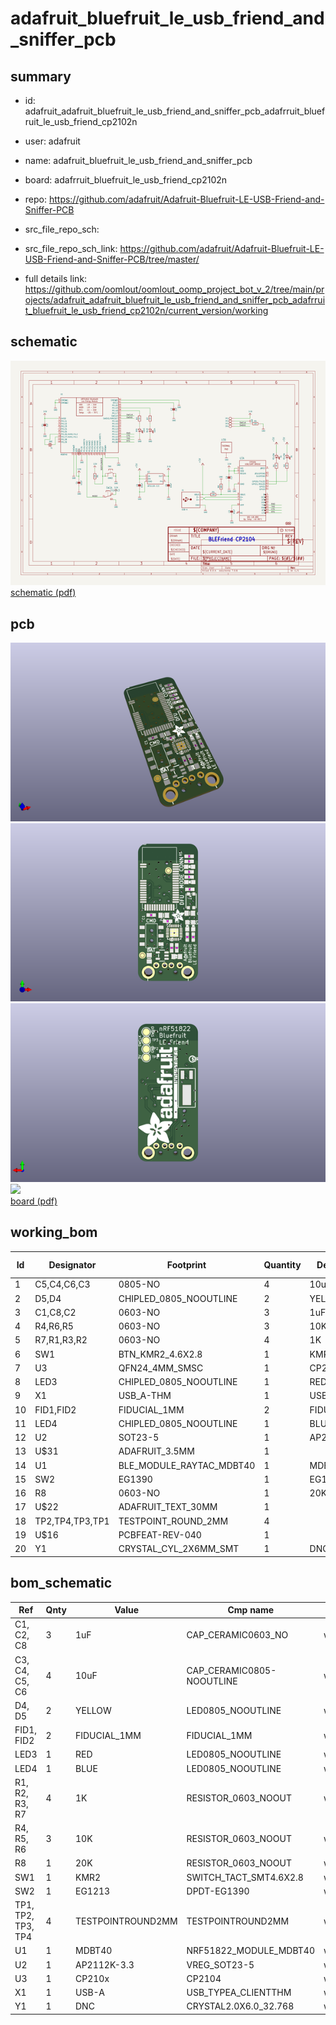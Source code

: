# adafruit_bluefruit_le_usb_friend_and_sniffer_pcb
 
## summary 
* id: adafruit_adafruit_bluefruit_le_usb_friend_and_sniffer_pcb_adafrruit_bluefruit_le_usb_friend_cp2102n
* user: adafruit
* name: adafruit_bluefruit_le_usb_friend_and_sniffer_pcb
* board: adafrruit_bluefruit_le_usb_friend_cp2102n
* repo: https://github.com/adafruit/Adafruit-Bluefruit-LE-USB-Friend-and-Sniffer-PCB



* src_file_repo_sch: 
* src_file_repo_sch_link: https://github.com/adafruit/Adafruit-Bluefruit-LE-USB-Friend-and-Sniffer-PCB/tree/master/
* full details link: https://github.com/oomlout/oomlout_oomp_project_bot_v_2/tree/main/projects/adafruit_adafruit_bluefruit_le_usb_friend_and_sniffer_pcb_adafrruit_bluefruit_le_usb_friend_cp2102n/current_version/working  

## schematic  
![](working_schematic_600.png)  
[schematic (pdf)](working_schematic.pdf)  

## pcb  
![](working_3d_600.png) 
![](working_3d_front_600.png)  
![](working_3d_back_600.png)  
![](working_600.png)  
[board (pdf)](working.pdf)  

## working_bom
| Id | Designator | Footprint | Quantity | Designation | Supplier and ref |  | None | 
| --- | --- | --- | --- | --- | --- | --- | --- | 
| 1 | C5,C4,C6,C3 | 0805-NO | 4 | 10uF |  |  | [''] | 
| 2 | D5,D4 | CHIPLED_0805_NOOUTLINE | 2 | YELLOW |  |  | [''] | 
| 3 | C1,C8,C2 | 0603-NO | 3 | 1uF |  |  | [''] | 
| 4 | R4,R6,R5 | 0603-NO | 3 | 10K |  |  | [''] | 
| 5 | R7,R1,R3,R2 | 0603-NO | 4 | 1K |  |  | [''] | 
| 6 | SW1 | BTN_KMR2_4.6X2.8 | 1 | KMR2 |  |  | [''] | 
| 7 | U3 | QFN24_4MM_SMSC | 1 | CP210x |  |  | [''] | 
| 8 | LED3 | CHIPLED_0805_NOOUTLINE | 1 | RED |  |  | [''] | 
| 9 | X1 | USB_A-THM | 1 | USB-A |  |  | [''] | 
| 10 | FID1,FID2 | FIDUCIAL_1MM | 2 | FIDUCIAL_1MM |  |  | [''] | 
| 11 | LED4 | CHIPLED_0805_NOOUTLINE | 1 | BLUE |  |  | [''] | 
| 12 | U2 | SOT23-5 | 1 | AP2112K-3.3 |  |  | [''] | 
| 13 | U$31 | ADAFRUIT_3.5MM | 1 |  |  |  | [''] | 
| 14 | U1 | BLE_MODULE_RAYTAC_MDBT40 | 1 | MDBT40 |  |  | [''] | 
| 15 | SW2 | EG1390 | 1 | EG1213 |  |  | [''] | 
| 16 | R8 | 0603-NO | 1 | 20K |  |  | [''] | 
| 17 | U$22 | ADAFRUIT_TEXT_30MM | 1 |  |  |  | [''] | 
| 18 | TP2,TP4,TP3,TP1 | TESTPOINT_ROUND_2MM | 4 |  |  |  | [''] | 
| 19 | U$16 | PCBFEAT-REV-040 | 1 |  |  |  | [''] | 
| 20 | Y1 | CRYSTAL_CYL_2X6MM_SMT | 1 | DNC |  |  | [''] | 


## bom_schematic
| Ref | Qnty | Value | Cmp name | Footprint | Description | Vendor | DNP | 
| --- | --- | --- | --- | --- | --- | --- | --- | 
| C1, C2, C8 | 3 | 1uF | CAP_CERAMIC0603_NO | working:0603-NO |  |  |  | 
| C3, C4, C5, C6 | 4 | 10uF | CAP_CERAMIC0805-NOOUTLINE | working:0805-NO |  |  |  | 
| D4, D5 | 2 | YELLOW | LED0805_NOOUTLINE | working:CHIPLED_0805_NOOUTLINE |  |  |  | 
| FID1, FID2 | 2 | FIDUCIAL_1MM | FIDUCIAL_1MM | working:FIDUCIAL_1MM |  |  |  | 
| LED3 | 1 | RED | LED0805_NOOUTLINE | working:CHIPLED_0805_NOOUTLINE |  |  |  | 
| LED4 | 1 | BLUE | LED0805_NOOUTLINE | working:CHIPLED_0805_NOOUTLINE |  |  |  | 
| R1, R2, R3, R7 | 4 | 1K | RESISTOR_0603_NOOUT | working:0603-NO |  |  |  | 
| R4, R5, R6 | 3 | 10K | RESISTOR_0603_NOOUT | working:0603-NO |  |  |  | 
| R8 | 1 | 20K | RESISTOR_0603_NOOUT | working:0603-NO |  |  |  | 
| SW1 | 1 | KMR2 | SWITCH_TACT_SMT4.6X2.8 | working:BTN_KMR2_4.6X2.8 |  |  |  | 
| SW2 | 1 | EG1213 | DPDT-EG1390 | working:EG1390 |  |  |  | 
| TP1, TP2, TP3, TP4 | 4 | TESTPOINTROUND2MM | TESTPOINTROUND2MM | working:TESTPOINT_ROUND_2MM |  |  |  | 
| U1 | 1 | MDBT40 | NRF51822_MODULE_MDBT40 | working:BLE_MODULE_RAYTAC_MDBT40 |  |  |  | 
| U2 | 1 | AP2112K-3.3 | VREG_SOT23-5 | working:SOT23-5 |  |  |  | 
| U3 | 1 | CP210x | CP2104 | working:QFN24_4MM_SMSC |  |  |  | 
| X1 | 1 | USB-A | USB_TYPEA_CLIENTTHM | working:USB_A-THM |  |  |  | 
| Y1 | 1 | DNC | CRYSTAL2.0X6.0_32.768 | working:CRYSTAL_CYL_2X6MM_SMT |  |  |  | 



